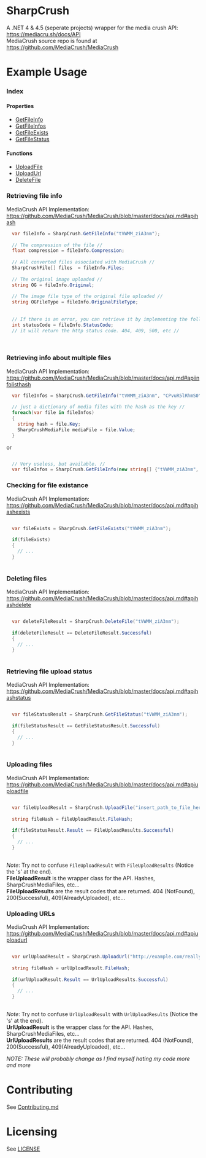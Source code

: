 SharpCrush
==============

A .NET 4 & 4.5 (seperate projects) wrapper for the media crush API: https://mediacru.sh/docs/API  
MediaCrush source repo is found at https://github.com/MediaCrush/MediaCrush


# Example Usage


### Index

#### Properties
  * [GetFileInfo](#retrieving-file-info)
  * [GetFileInfos](#retrieving-info-about-multiple-files)
  * [GetFileExists](#checking-for-file-existance)
  * [GetFileStatus](#retrieving-file-upload-status)  
  
#### Functions
  * [UploadFile](#uploading-files)
  * [UploadUrl](#uploading-urls)
  * [DeleteFile](#deleting-files)


### Retrieving file info
MediaCrush API Implementation: https://github.com/MediaCrush/MediaCrush/blob/master/docs/api.md#apihash
```csharp
  var fileInfo = SharpCrush.GetFileInfo("tVWMM_ziA3nm");
  
  // The compression of the file //
  float compression = fileInfo.Compression;
  
  // All converted files associated with MediaCrush //
  SharpCrushFile[] files  = fileInfo.Files;
  
  // The original image uploaded //
  string OG = fileInfo.Original;
  
  // The image file type of the original file uploaded //
  string OGFileType = fileInfo.OriginalFileType;
  
  
  // If there is an error, you can retrieve it by implementing the following: //
  int statusCode = fileInfo.StatusCode;
  // it will return the http status code. 404, 409, 500, etc //
  
  
```

### Retrieving info about multiple files
MediaCrush API Implementation: https://github.com/MediaCrush/MediaCrush/blob/master/docs/api.md#apiinfolisthash
```csharp
  var fileInfos = SharpCrush.GetFileInfo("tVWMM_ziA3nm", "CPvuR5lRhmS0", "tVWMM_ziA3nm", "CPvuR5lRhmS0", ... );
  
  // just a dictionary of media files with the hash as the key //
  foreach(var file in fileInfos) 
  {
    string hash = file.Key;
    SharpCrushMediaFile mediaFile = file.Value;
  }
```

or

```csharp

  // Very useless, but available. //
  var fileInfos = SharpCrush.GetFileInfo(new string[] {"tVWMM_ziA3nm", "CPvuR5lRhmS0", "tVWMM_ziA3nm", ...} );
```

### Checking for file existance
MediaCrush API Implementation: https://github.com/MediaCrush/MediaCrush/blob/master/docs/api.md#apihashexists
```csharp

  var fileExists = SharpCrush.GetFileExists("tVWMM_ziA3nm");
  
  if(fileExists) 
  {
    // ...
  }
  
```

### Deleting files
MediaCrush API Implementation: https://github.com/MediaCrush/MediaCrush/blob/master/docs/api.md#apihashdelete
```csharp

  var deleteFileResult = SharpCrush.DeleteFile("tVWMM_ziA3nm");
  
  if(deleteFileResult == DeleteFileResult.Successful)
  {
    // ...
  }
  
```

### Retrieving file upload status
MediaCrush API Implementation: https://github.com/MediaCrush/MediaCrush/blob/master/docs/api.md#apihashstatus
```csharp

  var fileStatusResult = SharpCrush.GetFileStatus("tVWMM_ziA3nm");
  
  if(fileStatusResult == GetFileStatusResult.Successful)
  {
    // ...
  }
  
```

### Uploading files
MediaCrush API Implementation: https://github.com/MediaCrush/MediaCrush/blob/master/docs/api.md#apiuploadfile
```csharp

  var fileUploadResult = SharpCrush.UploadFile("insert_path_to_file_here.png");
  
  string fileHash = fileUploadResult.FileHash;
  
  if(fileStatusResult.Result == FileUploadResults.Successful)
  {
    // ...
  }
  
```
_Note_: Try not to confuse `FileUploadResult` with `FileUploadResults` (Notice the 's' at the end).   
**FileUploadResult** is the wrapper class for the API. Hashes, SharpCrushMediaFiles, etc...  
**FileUploadResults** are the result codes that are returned. 404 (NotFound), 200(Successful), 409(AlreadyUploaded), etc...


### Uploading URLs
MediaCrush API Implementation: https://github.com/MediaCrush/MediaCrush/blob/master/docs/api.md#apiuploadurl
```csharp

  var urlUploadResult = SharpCrush.UploadUrl("http://example.com/reallyslowimagesandorcrappyvideofiles/img.gif");
  
  string fileHash = urlUploadResult.FileHash;
  
  if(urlUploadResult.Result == UrlUploadResults.Successful)
  {
    // ...
  }
  
```

_Note_: Try not to confuse `UrlUploadResult` with `UrlUploadResults` (Notice the 's' at the end).   
**UrlUploadResult** is the wrapper class for the API. Hashes, SharpCrushMediaFiles, etc...  
**UrlUploadResults** are the result codes that are returned. 404 (NotFound), 200(Successful), 409(AlreadyUploaded), etc...


_NOTE: These will probably change as I find myself hating my code more and more_

# Contributing

See [Contributing.md](contributing.md)

# Licensing

See [LICENSE](LICENSE)
